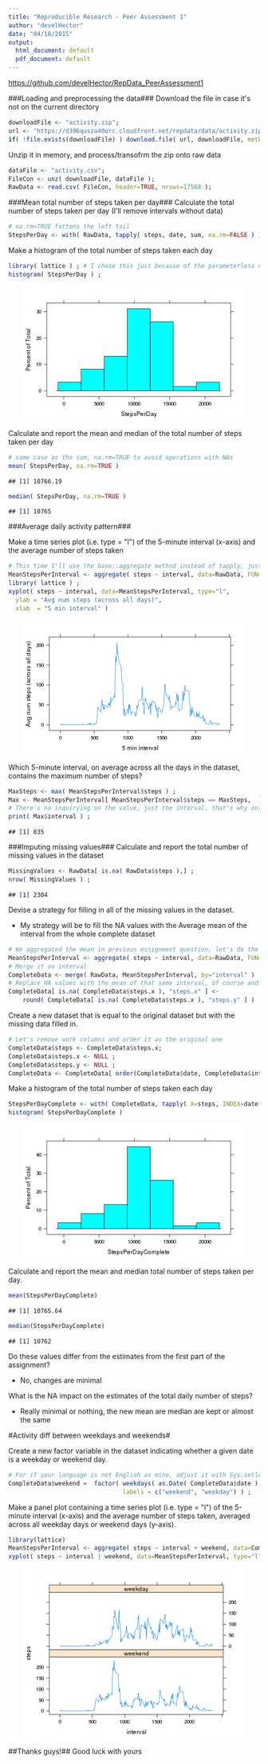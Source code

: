 ```yaml
---
title: "Reproducible Research - Peer Assessment 1"
author: "develHector"
date: "04/18/2015"
output:
  html_document: default
  pdf_document: default
---
```

https://github.com/develHector/RepData_PeerAssessment1  

###Loading and preprocessing the data###
Download the file in case it's not on the current directory

```r
downloadFile <- "activity.zip";
url <- "https://d396qusza40orc.cloudfront.net/repdata/data/activity.zip";
if( !file.exists(downloadFile) ) download.file( url, downloadFile, method = "curl" );
```
Unzip it in memory, and process/transofrm the zip onto raw data

```r
dataFile <- "activity.csv";
FileCon <- unz( downloadFile, dataFile );
RawData <- read.csv( FileCon, header=TRUE, nrows=17568 );
```

###Mean total number of steps taken per day###
Calculate the total number of steps taken per day  (I'll remove intervals without data)

```r
# na.rm=TRUE fattens the left tail
StepsPerDay <- with( RawData, tapply( steps, date, sum, na.rm=FALSE ) )  ; 
```

Make a histogram of the total number of steps taken each day

```r
library( lattice ) ; # I chose this just because of the parameterless nice colored graphs
histogram( StepsPerDay ) ;
```

<img src="figure/Histogram-1.png" title="plot of chunk Histogram" alt="plot of chunk Histogram" style="display: block; margin: auto;" />

Calculate and report the mean and median of the total number of steps taken per day  

```r
# same case as the sum, na.rm=TRUE to avoid operations with NAs
mean( StepsPerDay, na.rm=TRUE )
```

```
## [1] 10766.19
```

```r
median( StepsPerDay, na.rm=TRUE )
```

```
## [1] 10765
```

###Average daily activity pattern###

Make a time series plot (i.e. type = "l") of the 5-minute interval (x-axis) and the average number of steps taken

```r
# This time I'll use the base::aggregate method instead of tapply, just for fun
MeanStepsPerInterval <- aggregate( steps ~ interval, data=RawData, FUN=mean, na.rm=FALSE ) ;
library( lattice ) ; 
xyplot( steps ~ interval, data=MeanStepsPerInterval, type="l",
  ylab = "Avg num steps (across all days)",
  xlab  = "5 min interval" )
```

<img src="figure/MeanStepsPerInterval-1.png" title="plot of chunk MeanStepsPerInterval" alt="plot of chunk MeanStepsPerInterval" style="display: block; margin: auto;" />

Which 5-minute interval, on average across all the days in the dataset, contains the maximum number of steps?

```r
MaxSteps <- max( MeanStepsPerInterval$steps ) ;
Max <- MeanStepsPerInterval[ MeanStepsPerInterval$steps == MaxSteps,  ] ;
# There's no inquirying on the value, just the interval, that's why only that I'm reporting
print( Max$interval ) ; 
```

```
## [1] 835
```


###Imputing missing values###
Calculate and report the total number of missing values in the dataset

```r
MissingValues <- RawData[ is.na( RawData$steps ),] ;
nrow( MissingValues ) ;
```

```
## [1] 2304
```

Devise a strategy for filling in all of the missing values in the dataset.

  * My strategy will be to fill the NA values with the Average mean of the interval from the whole complete dataset

```r
# We aggregated the mean in previous essignment question, let's do the same for this requirement
MeanStepsPerInterval <- aggregate( steps ~ interval, data=RawData, FUN=mean, na.rm = TRUE ) ;
# Merge it on interval
CompleteData <- merge( RawData, MeanStepsPerInterval, by="interval" ) ;
# Replace NA values with the mean of that same interval, of course and being single steps, rounded 
CompleteData[ is.na( CompleteData$steps.x ), "steps.x" ] <-
    round( CompleteData[ is.na( CompleteData$steps.x ), "steps.y" ] ) ;
```

Create a new dataset that is equal to the original dataset but with the missing data filled in.

```r
# Let's remove work columns and order it as the original one
CompleteData$steps <- CompleteData$steps.x;
CompleteData$steps.x <- NULL ;
CompleteData$steps.y <- NULL ;
CompleteData <- CompleteData[ order(CompleteData$date, CompleteData$interval), ] ;
```

Make a histogram of the total number of steps taken each day

```r
StepsPerDayComplete <- with( CompleteData, tapply( X=steps, INDEX=date, FUN=sum ) )  ; 
histogram( StepsPerDayComplete )
```

<img src="figure/CompleteHistogram-1.png" title="plot of chunk CompleteHistogram" alt="plot of chunk CompleteHistogram" style="display: block; margin: auto;" />

Calculate and report the mean and median total number of steps taken per day.

```r
mean(StepsPerDayComplete)
```

```
## [1] 10765.64
```

```r
median(StepsPerDayComplete)
```

```
## [1] 10762
```

Do these values differ from the estimates from the first part of the assignment?

* No, changes are minimal

What is the NA impact on the estimates of the total daily number of steps?

* Really minimal or nothing, the new mean are median are kept or almost the same

#Activity diff between weekdays and weekends#

Create a new factor variable in the dataset indicating whether a given date is a weekday or weekend day.

```r
# For if your language is not English as mine, adjust it with Sys.setlocale("LC_ALL", "English")
CompleteData$weekend =  factor( weekdays( as.Date( CompleteData$date ) ) %in% c("Saturday","Sunday"),
                                labels = c("weekend", "weekday") ) ;
```


Make a panel plot containing a time series plot (i.e. type = "l") of the 5-minute interval (x-axis) and the average number of steps taken, averaged across all weekday days or weekend days (y-axis). 

```r
library(lattice)
MeanStepsPerInterval <- aggregate( steps ~ interval + weekend, data=CompleteData, FUN=mean ) ;
xyplot( steps ~ interval | weekend, data=MeanStepsPerInterval, type="l", layout = c(1,2) )  ;
```

<img src="figure/NewPlotPerWeekday-1.png" title="plot of chunk NewPlotPerWeekday" alt="plot of chunk NewPlotPerWeekday" style="display: block; margin: auto;" />

##Thanks guys!##
Good luck with yours
